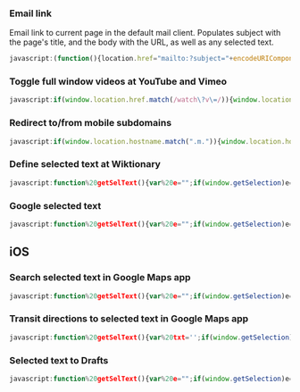 ### Email link
Email link to current page in the default mail client. Populates subject with the page's title, and the body with the URL, as well as any selected text.

```javascript
javascript:(function(){location.href="mailto:?subject="+encodeURIComponent(document.title)+"&body="+(encodeURIComponent(window.location)+escape("\n\n"))+window.getSelection()})();
```

### Toggle full window videos at YouTube and Vimeo

```javascript
javascript:if(window.location.href.match(/watch\?v\=/)){window.location.href=document.URL.replace("watch?v=","v/")}else if(window.location.href.match(/youtube.googleapis.com\/v\//)){window.location.href=document.URL.replace("youtube.googleapis.com/v/","youtube.com/watch?v=")}else if(window.location.href.match(/v\//)){window.location.href=document.URL.replace("v/","watch?v=")}else if(window.location.href.match(/\/vimeo/)){window.location.href=document.URL.replace("vimeo.com","player.vimeo.com/video")}else if(window.location.href.match(/player.vimeo/)){window.location.href=document.URL.replace("player.vimeo.com/video","vimeo.com")}else{alert("Try again at youtube.com or vimeo.com")}
```
### Redirect to/from mobile subdomains

```javascript
javascript:if(window.location.hostname.match(".m.")){window.location.hostname=window.location.hostname.replace(".m.",".");}else{window.location.hostname=window.location.hostname.replace(".",".m.");}
```

### Define selected text at Wiktionary

```javascript
javascript:function%20getSelText(){var%20e="";if(window.getSelection)e=window.getSelection();else%20if(document.getSelection)e=document.getSelection();else{if(!document.selection)return"";e=document.selection.createRange().text}return%20e}var%20q=getSelText();window.location="https://en.m.wiktionary.org/wiki/"+escape(q);
```

### Google selected text

```javascript
javascript:function%20getSelText(){var%20e="";if(window.getSelection)e=window.getSelection();else%20if(document.getSelection)e=document.getSelection();else{if(!document.selection)return"";e=document.selection.createRange().text}return%20e}var%20query=getSelText();window.location="http://google.com/search?q="+escape(query);
```

## iOS

### Search selected text in Google Maps app

```javascript
javascript:function%20getSelText(){var%20e="";if(window.getSelection)e=window.getSelection();else%20if(document.getSelection)e=document.getSelection();else{if(!document.selection)return"";e=document.selection.createRange().text}return%20e}var%20q=getSelText(),load=window.open("comgooglemaps://?q="+escape(q));
```

### Transit directions to selected text in Google Maps app

```javascript
javascript:function%20getSelText(){var%20txt='';if(window.getSelection){txt=window.getSelection();}else%20if(document.getSelection){txt=document.getSelection();}else%20if(document.selection){txt=document.selection.createRange().text;}else%20return%20'';return%20txt;}var%20q=getSelText();var%20load=window.open('comgooglemaps://?saddr=My+location&daddr='+escape(q)+'&directionsmode=transit')
```

### Selected text to Drafts

```javascript
javascript:function%20getSelText(){var%20e="";if(window.getSelection)e=window.getSelection();else%20if(document.getSelection)e=document.getSelection();else{if(!document.selection)return"";e=document.selection.createRange().text}return%20e}var%20q=getSelText(),load=window.open("drafts4://x-callback-url/create?text="+escape(q));
```
